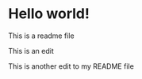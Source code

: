 <!DOCTYPE html>
<html>
<head>
<title>Hello World!</title>
</head>
<body>

<h1>Hello world!</h1>
<p>This is a readme file</p>
<p>This is an edit</p>
<p>This is another edit to my README file</p>

</body>
</html>
